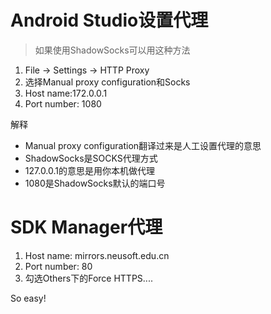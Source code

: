 # Android Studio设置代理

> 如果使用ShadowSocks可以用这种方法

1. File -> Settings -> HTTP Proxy
2. 选择Manual proxy configuration和Socks
3. Host name:172.0.0.1
4. Port number: 1080

解释

- Manual proxy configuration翻译过来是人工设置代理的意思
- ShadowSocks是SOCKS代理方式
- 127.0.0.1的意思是用你本机做代理
- 1080是ShadowSocks默认的端口号

# SDK Manager代理

1. Host name: mirrors.neusoft.edu.cn
2. Port number: 80
3. 勾选Others下的Force HTTPS....

So easy!